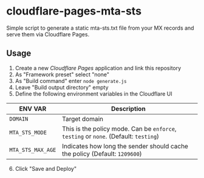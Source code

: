 # cloudflare-pages-mta-sts
Simple script to generate a static mta-sts.txt file from your MX records and serve them via Cloudflare Pages.

## Usage
1. Create a new *Cloudflare Pages* application and link this repository
2. As "Framework preset" select "none"
3. As "Build command" enter `node generate.js`
4. Leave "Build output directory" empty
5. Define the following environment variables in the Cloudflare UI

| ENV VAR           | Description                                                                          |
|-------------------|--------------------------------------------------------------------------------------|
| `DOMAIN`          | Target domain                                                                        |
| `MTA_STS_MODE`    | This is the policy mode. Can be `enforce`, `testing` or `none`. (Default: `testing`) |
| `MTA_STS_MAX_AGE` | Indicates how long the sender should cache the policy (Default: `1209600`)           |

6. Click "Save and Deploy"

